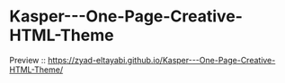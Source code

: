 # Kasper---One-Page-Creative-HTML-Theme
Preview :: https://zyad-eltayabi.github.io/Kasper---One-Page-Creative-HTML-Theme/
